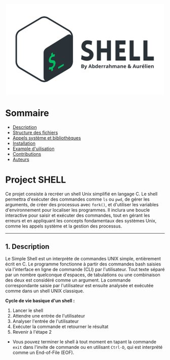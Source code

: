 
<p align="center">
    <img src="https://raw.githubusercontent.com/Abder-hbt/holbertonschool-simple_shell/refs/heads/main/LOGO_SHELL_SF.png" alt="Logo SHELL" style="width: 500px;">
</p>

# Sommaire
- [Description](#description)
- [Structure des fichiers](#structure-des-fichiers)
- [Appels système et bibliothèques](#appels-système-et-bibliothèques)
- [Installation](#installation)
- [Example d'uilisation](#example-d'utilisation)
- [Contributions](#contributions)
- [Auteurs](#auteurs)

# Project SHELL
Ce projet consiste à recréer un shell Unix simplifié en langage C. Le shell permettra d'exécuter des commandes comme `ls` ou `pwd`, de gérer les arguments, de créer des processus avec `fork()`, et d'utiliser les variables d'environnement pour localiser les programmes. Il inclura une boucle interactive pour saisir et exécuter des commandes, tout en gérant les erreurs et en appliquant les concepts fondamentaux des systèmes Unix, comme les appels système et la gestion des processus.

---

## 1. Description
Le Simple Shell est un interprète de commandes UNIX simple, entièrement écrit en C. Le programme fonctionne à partir des commandes bash saisies via l'interface en ligne de commande (CLI) par l'utilisateur. Tout texte séparé par un nombre quelconque d'espaces, de tabulations ou une combinaison des deux est considéré comme un argument. La commande correspondante saisie par l'utilisateur est ensuite analysée et exécutée comme dans un shell UNIX classique.  

**Cycle de vie basique d'un shell :**  
1. Lancer le shell  
2. Attendre une entrée de l'utilisateur  
3. Analyser l'entrée de l'utilisateur  
4. Exécuter la commande et retourner le résultat  
5. Revenir à l'étape 2  

* Vous pouvez terminer le shell à tout moment en tapant la commande `exit` dans l'invite de commande ou en utilisant `Ctrl-D`, qui est interprété comme un End-of-File (EOF).  
